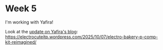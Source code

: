 # Week 5

I'm working with Yafira! 

Look at the [update on Yafira's blog](https://electrocuteitp.wordpress.com/2025/10/07/electro-bakery-p-comp-kit-reimagined/): https://electrocuteitp.wordpress.com/2025/10/07/electro-bakery-p-comp-kit-reimagined/
